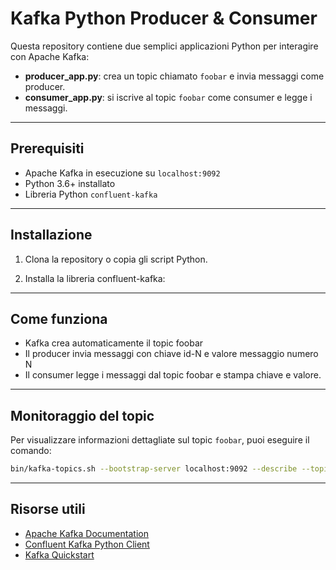 # Kafka Python Producer & Consumer

Questa repository contiene due semplici applicazioni Python per interagire con Apache Kafka:

- **producer_app.py**: crea un topic chiamato `foobar` e invia messaggi come producer.
- **consumer_app.py**: si iscrive al topic `foobar` come consumer e legge i messaggi.

---

## Prerequisiti

- Apache Kafka in esecuzione su `localhost:9092`
- Python 3.6+ installato
- Libreria Python `confluent-kafka`

---

## Installazione

1. Clona la repository o copia gli script Python.

2. Installa la libreria confluent-kafka:

---

## Come funziona

- Kafka crea automaticamente il topic foobar
- Il producer invia messaggi con chiave id-N e valore messaggio numero N
- Il consumer legge i messaggi dal topic foobar e stampa chiave e valore.


---

## Monitoraggio del topic

Per visualizzare informazioni dettagliate sul topic `foobar`, puoi eseguire il comando:

```bash
bin/kafka-topics.sh --bootstrap-server localhost:9092 --describe --topic foobar

```

---

## Risorse utili

- [Apache Kafka Documentation](https://kafka.apache.org/documentation/)
- [Confluent Kafka Python Client](https://github.com/confluentinc/confluent-kafka-python)
- [Kafka Quickstart](https://kafka.apache.org/quickstart)



